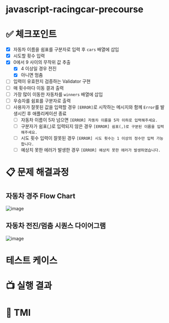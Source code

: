 # javascript-racingcar-precourse

# ✅ 체크포인트

- [x] 자동차 이름을 쉼표를 구분자로 입력 후 `cars` 배열에 삽입
- [x] 시도할 횟수 입력
- [x] 0에서 9 사이의 무작위 값 추출
  - [x] 4 이상일 경우 전진
  - [x] 아니면 멈춤
- [ ] 입력이 유효한지 검증하는 Validator 구현
- [ ] 매 횟수마다 이동 결과 출력
- [ ] 가장 많이 이동한 자동차를 `winners` 배열에 삽입
- [ ] 우승자를 쉼표를 구분자로 출력
- [ ] 사용자가 잘못된 값을 입력할 경우 `[ERROR]`로 시작하는 메시지와 함께 `Error`를 발생시킨 후 애플리케이션 종료
  - [ ] 자동차 이름이 5자 넘으면 `[ERROR] 자동차 이름을 5자 이하로 입력해주세요.`
  - [ ] 구분자가 쉼표(,)로 입력되지 않은 경우 `[ERROR] 쉼표(,)로 구분된 이름을 입력해주세요.`
  - [ ] 시도 횟수 입력이 잘못된 경우 `[ERROR] 시도 횟수는 1 이상의 정수만 입력 가능합니다.`
  - [ ] 예상치 못한 에러가 발생한 경우 `[ERROR] 예상치 못한 에러가 발생하였습니다.`

# 📋 문제 해결과정

## 자동차 경주 Flow Chart

![image](https://github.com/user-attachments/assets/bc5225f5-4839-4ea2-87e3-0ed65590491e)

## 자동차 전진/멈춤 시퀀스 다이어그램

![image](https://github.com/user-attachments/assets/dd3f6e08-04d2-49ca-b88e-3cbe700fbbb1)

# 테스트 케이스

# 📺 실행 결과

# 📕 TMI

